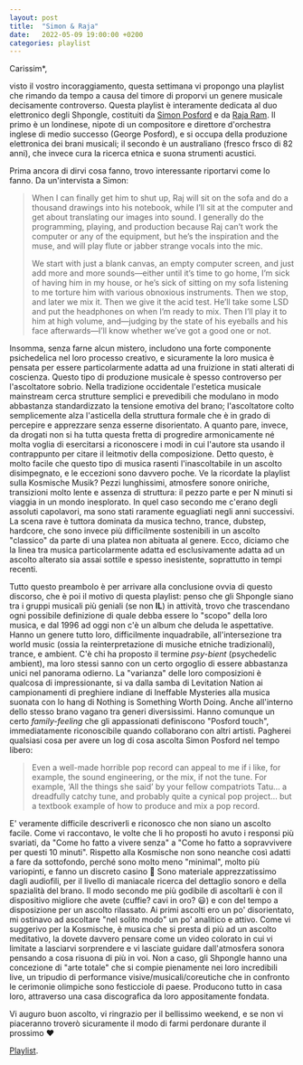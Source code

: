 ```yaml
---
layout: post
title:  "Simon & Raja"
date:   2022-05-09 19:00:00 +0200
categories: playlist
---
```


Carissim*,

visto il vostro incoraggiamento, questa settimana vi propongo una playlist che rimando da tempo a causa del timore di proporvi un genere musicale decisamente controverso. Questa playlist è interamente dedicata al duo elettronico degli Shpongle, costituiti da [Simon Posford](https://it.wikipedia.org/wiki/Hallucinogen) e da [Raja Ram](https://en.wikipedia.org/wiki/Raja_Ram_(musician)).
Il primo è un londinese, nipote di un compositore e direttore d'orchestra inglese di medio successo (George Posford), e si occupa della produzione elettronica dei brani musicali; il secondo è un australiano (fresco frsco di 82 anni), che invece cura la ricerca etnica e suona strumenti acustici.

Prima ancora di dirvi cosa fanno, trovo interessante riportarvi come lo fanno.
Da un'intervista a Simon:

> When I can finally get him to shut up, Raj will sit on the sofa and do a thousand drawings into his notebook, while I’ll sit at the computer and get about translating our images into sound. I generally do the programming, playing, and production because Raj can’t work the computer or any of the equipment, but he’s the inspiration and the muse, and will play flute or jabber strange vocals into the mic.  
>
> We start with just a blank canvas, an empty computer screen, and just add more and more sounds—either until it’s time to go home, I’m sick of having him in my house, or he’s sick of sitting on my sofa listening to me torture him with various obnoxious instruments. Then we stop, and later we mix it. Then we give it the acid test. He’ll take some LSD and put the headphones on when I’m ready to mix. Then I’ll play it to him at high volume, and—judging by the state of his eyeballs and his face afterwards—I’ll know whether we’ve got a good one or not.

Insomma, senza farne alcun mistero, includono una forte componente psichedelica nel loro processo creativo, e sicuramente la loro musica è pensata per essere particolarmente adatta ad una fruizione in stati alterati di coscienza. 
Questo tipo di produzione musicale è spesso controverso per l'ascoltatore sobrio. Nella tradizione occidentale l'estetica musicale mainstream cerca strutture semplici e prevedibili che modulano in modo abbastanza standardizzato la tensione emotiva del brano; l'ascoltatore colto semplicemente alza l'asticella della struttura formale che è in grado di percepire e apprezzare senza esserne disorientato. A quanto pare, invece, da drogati non si ha tutta questa fretta di progredire armonicamente né molta voglia di esercitarsi a riconoscere i modi in cui l'autore sta usando il contrappunto per citare il leitmotiv della composizione.
Detto questo, è molto facile che questo tipo di musica rasenti l'inascoltabile in un ascolto disimpegnato, e le eccezioni sono davvero poche. Ve la ricordate la playlist sulla Kosmische Musik? Pezzi lunghissimi, atmosfere sonore oniriche, transizioni molto lente e assenza di struttura: il pezzo parte e per N minuti si viaggia in un mondo inesplorato. In quel caso secondo me c'erano degli assoluti capolavori, ma sono stati raramente eguagliati negli anni successivi. La scena rave è tuttora dominata da musica techno, trance, dubstep, hardcore, che sono invece più difficilmente sostenibili in un ascolto "classico" da parte di una platea non abituata al genere.
Ecco, diciamo che la linea tra musica particolarmente adatta ed esclusivamente adatta ad un ascolto alterato sia assai sottile e spesso inesistente, soprattutto in tempi recenti.

Tutto questo preambolo è per arrivare alla conclusione ovvia di questo discorso, che è poi il motivo di questa playlist: penso che gli Shpongle siano tra i gruppi musicali più geniali (se non **IL**) in attività, trovo che trascendano ogni possibile definizione di quale debba essere lo "scopo" della loro musica, e dal 1996 ad oggi non c'è un album che deluda le aspettative. Hanno un genere tutto loro, difficilmente inquadrabile, all'intersezione tra world music (ossia la reinterpretazione di musiche etniche tradizionali), trance, e ambient. C'è chi ha proposto il termine *psy-bient* (psychedelic ambient), ma loro stessi sanno con un certo orgoglio di essere abbastanza unici nel panorama odierno. La "varianza" delle loro composizioni è qualcosa di impressionante, si va dalla samba di Levitation Nation ai campionamenti di preghiere indiane di Ineffable Mysteries alla musica suonata con lo hang di Nothing is Something Worth Doing. Anche all'interno dello stesso brano vagano tra generi diversissimi. Hanno comunque un certo _family-feeling_ che gli appassionati definiscono "Posford touch", immediatamente riconoscibile quando collaborano con altri artisti.
Pagherei qualsiasi cosa per avere un log di cosa ascolta Simon Posford nel tempo libero:

> Even a well-made horrible pop record can appeal to me if i like, for example, the sound engineering, or the mix, if not the tune. For example, ‘All the things she said’ by your fellow compatriots Tatu… a dreadfully catchy tune, and probably quite a cynical pop project… but a textbook example of how to produce and mix a pop record.

E' veramente difficile descriverli e riconosco che non siano un ascolto facile. Come vi raccontavo, le volte che li ho proposti ho avuto i responsi più svariati, da "Come ho fatto a vivere senza" a "Come ho fatto a sopravvivere per questi 10 minuti". Rispetto alla Kosmische non sono neanche così adatti a fare da sottofondo, perché sono molto meno "minimal", molto più variopinti, e fanno un discreto casino 🥳 Sono materiale apprezzatissimo dagli audiofili, per il livello di maniacale ricerca del dettaglio sonoro e della spazialità del brano. Il modo secondo me più godibile di ascoltarli è con il dispositivo migliore che avete (cuffie? cavi in oro? 😃) e con del tempo a disposizione per un ascolto rilassato. Ai primi ascolti ero un po' disorientato, mi ostinavo ad ascoltare "nel solito modo" un po' analitico e attivo. Come vi suggerivo per la Kosmische, è musica che si presta di più ad un ascolto meditativo, la dovete davvero pensare come un video colorato in cui vi limitate a lasciarvi sorprendere e vi lasciate guidare dall'atmosfera sonora pensando a cosa risuona di più in voi.
Non a caso, gli Shpongle hanno una concezione di "arte totale" che si compie pienamente nei loro incredibili live, un tripudio di performance visive/musicali/coreutiche che in confronto le cerimonie olimpiche sono festicciole di paese. Producono tutto in casa loro, attraverso una casa discografica da loro appositamente fondata.

Vi auguro buon ascolto, vi ringrazio per il bellissimo weekend, e se non vi piaceranno troverò sicuramente il modo di farmi perdonare durante il prossimo ❤️

[Playlist](https://open.spotify.com/playlist/5sImhdmVOcRDm6j6xmxID5?si=AbjCWJ0YRkuWXtUD_wGKLw).